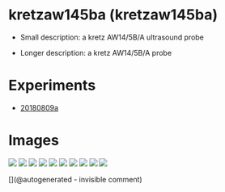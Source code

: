 # kretzaw145ba (kretzaw145ba)

* Small description: a kretz AW14/5B/A ultrasound probe

* Longer description: a kretz AW14/5B/A probe

# Experiments

* [20180809a](/include/experiments/auto/20180809a.md)
# Images

![](/include/images/kretzaw145ba/P_20180809_193948.jpg)
![](/include/images/kretzaw145ba/P_20180809_195413.jpg)
![](/include/images/kretzaw145ba/P_20180809_194058.jpg)
![](/include/images/kretzaw145ba/P_20180809_195622.jpg)
![](/include/images/kretzaw145ba/P_20180809_194007.jpg)
![](/include/images/kretzaw145ba/P_20180809_193956.jpg)
![](/include/images/kretzaw145ba/P_20180809_194027.jpg)
![](/include/images/kretzaw145ba/P_20180809_194227.jpg)
![](/include/images/kretzaw145ba/P_20180809_194206.jpg)
![](/include/images/kretzaw145ba/P_20180809_194016.jpg)


[](@autogenerated - invisible comment)